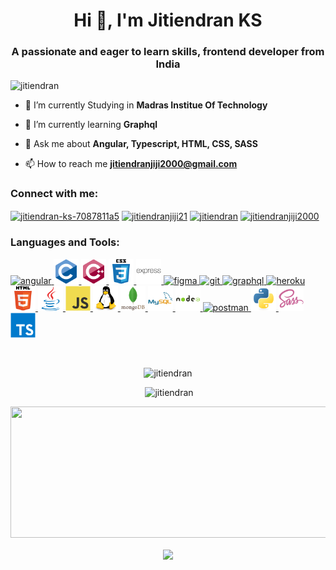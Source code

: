 <h1 align="center">Hi 👋, I'm Jitiendran KS</h1>
<h3 align="center">A passionate and eager to learn skills, frontend developer from India</h3>

<p align="left"> <img src="https://komarev.com/ghpvc/?username=jitiendran&label=Profile%20views&color=0e75b6&style=flat" alt="jitiendran" /> </p>


-   🔭 I’m currently Studying in **Madras Institue Of Technology**

-   🌱 I’m currently learning **Graphql**

-   💬 Ask me about **Angular, Typescript, HTML, CSS, SASS**

-   📫 How to reach me **jitiendranjiji2000@gmail.com**

<h3 align="left">Connect with me:</h3>
<p align="left">
<a href="https://linkedin.com/in/jitiendran-ks-7087811a5" target="blank"><img align="center" src="https://raw.githubusercontent.com/rahuldkjain/github-profile-readme-generator/master/src/images/icons/Social/linked-in-alt.svg" alt="jitiendran-ks-7087811a5" height="30" width="40" /></a>
<a href="https://www.hackerrank.com/jitiendranjiji21" target="blank"><img align="center" src="https://raw.githubusercontent.com/rahuldkjain/github-profile-readme-generator/master/src/images/icons/Social/hackerrank.svg" alt="jitiendranjiji21" height="30" width="40" /></a>
<a href="https://codeforces.com/profile/jitiendran" target="blank"><img align="center" src="https://cdn.jsdelivr.net/npm/simple-icons@3.0.1/icons/codeforces.svg" alt="jitiendran" height="30" width="40" /></a>
<a href="https://auth.geeksforgeeks.org/user/jitiendranjiji2000" target="blank"><img align="center" src="https://raw.githubusercontent.com/rahuldkjain/github-profile-readme-generator/master/src/images/icons/Social/geeks-for-geeks.svg" alt="jitiendranjiji2000" height="30" width="40" /></a>
</p>

<h3 align="left">Languages and Tools:</h3>
<p align="left"> <a href="https://angular.io" target="_blank"> <img src="https://angular.io/assets/images/logos/angular/angular.svg" alt="angular" width="40" height="40"/> </a> <a href="https://www.cprogramming.com/" target="_blank"> <img src="https://raw.githubusercontent.com/devicons/devicon/master/icons/c/c-original.svg" alt="c" width="40" height="40"/> </a> <a href="https://www.w3schools.com/cpp/" target="_blank"> <img src="https://raw.githubusercontent.com/devicons/devicon/master/icons/cplusplus/cplusplus-original.svg" alt="cplusplus" width="40" height="40"/> </a> <a href="https://www.w3schools.com/css/" target="_blank"> <img src="https://raw.githubusercontent.com/devicons/devicon/master/icons/css3/css3-original-wordmark.svg" alt="css3" width="40" height="40"/> </a> <a href="https://expressjs.com" target="_blank"> <img src="https://raw.githubusercontent.com/devicons/devicon/master/icons/express/express-original-wordmark.svg" alt="express" width="40" height="40"/> </a> <a href="https://www.figma.com/" target="_blank"> <img src="https://www.vectorlogo.zone/logos/figma/figma-icon.svg" alt="figma" width="40" height="40"/> </a> <a href="https://git-scm.com/" target="_blank"> <img src="https://www.vectorlogo.zone/logos/git-scm/git-scm-icon.svg" alt="git" width="40" height="40"/> </a> <a href="https://graphql.org" target="_blank"> <img src="https://www.vectorlogo.zone/logos/graphql/graphql-icon.svg" alt="graphql" width="40" height="40"/> </a> <a href="https://heroku.com" target="_blank"> <img src="https://www.vectorlogo.zone/logos/heroku/heroku-icon.svg" alt="heroku" width="40" height="40"/> </a> <a href="https://www.w3.org/html/" target="_blank"> <img src="https://raw.githubusercontent.com/devicons/devicon/master/icons/html5/html5-original-wordmark.svg" alt="html5" width="40" height="40"/> </a> <a href="https://www.java.com" target="_blank"> <img src="https://raw.githubusercontent.com/devicons/devicon/master/icons/java/java-original.svg" alt="java" width="40" height="40"/> </a> <a href="https://developer.mozilla.org/en-US/docs/Web/JavaScript" target="_blank"> <img src="https://raw.githubusercontent.com/devicons/devicon/master/icons/javascript/javascript-original.svg" alt="javascript" width="40" height="40"/> </a> <a href="https://www.linux.org/" target="_blank"> <img src="https://raw.githubusercontent.com/devicons/devicon/master/icons/linux/linux-original.svg" alt="linux" width="40" height="40"/> </a> <a href="https://www.mongodb.com/" target="_blank"> <img src="https://raw.githubusercontent.com/devicons/devicon/master/icons/mongodb/mongodb-original-wordmark.svg" alt="mongodb" width="40" height="40"/> </a> <a href="https://www.mysql.com/" target="_blank"> <img src="https://raw.githubusercontent.com/devicons/devicon/master/icons/mysql/mysql-original-wordmark.svg" alt="mysql" width="40" height="40"/> </a> <a href="https://nodejs.org" target="_blank"> <img src="https://raw.githubusercontent.com/devicons/devicon/master/icons/nodejs/nodejs-original-wordmark.svg" alt="nodejs" width="40" height="40"/> </a> <a href="https://postman.com" target="_blank"> <img src="https://www.vectorlogo.zone/logos/getpostman/getpostman-icon.svg" alt="postman" width="40" height="40"/> </a> <a href="https://www.python.org" target="_blank"> <img src="https://raw.githubusercontent.com/devicons/devicon/master/icons/python/python-original.svg" alt="python" width="40" height="40"/> </a> <a href="https://sass-lang.com" target="_blank"> <img src="https://raw.githubusercontent.com/devicons/devicon/master/icons/sass/sass-original.svg" alt="sass" width="40" height="40"/> </a> <a href="https://www.typescriptlang.org/" target="_blank"> <img src="https://raw.githubusercontent.com/devicons/devicon/master/icons/typescript/typescript-original.svg" alt="typescript" width="40" height="40"/> </a> </p>
<br>
<p align="center" width="700" height="290"><img width="700" height="290" src="https://github-readme-stats.vercel.app/api/top-langs?username=jitiendran&hide=php&langs_count=8&&theme=tokyonight&show_icons=true&locale=en&layout=compact" alt="jitiendran" /></p>

<p align="center">&nbsp;<img  width="700" height="210" src="https://github-readme-stats.vercel.app/api?username=jitiendran&count_private=true&theme=tokyonight&show_icons=true&locale=en" alt="jitiendran" /></p>

<p align="center"><img width="700" height="210" src="https://github-readme-streak-stats.herokuapp.com/?user=jitiendran&theme=tokyonight"/></p>


<p align="center"><img align="center" src="https://metrics.lecoq.io/jitiendran"/>
</p>
